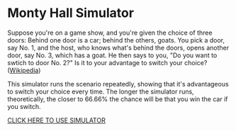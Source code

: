 # Monty Hall Simulator

Suppose you're on a game show, and you're given the choice of three doors: Behind one door is a car; behind the others, goats. You pick a door, say No. 1, and the host, who knows what's behind the doors, opens another door, say No. 3, which has a goat. He then says to you, "Do you want to swtich to door No. 2?" Is it to your advantage to switch your choice? ([Wikipedia](https://en.wikipedia.org/wiki/Monty_Hall_problem))

This simulator runs the scenario repeatedly, showing that it's advantageous to switch your choice every time. The longer the simulator runs, theoretically, the closer to 66.66% the chance will be that you win the car if you switch.

[CLICK HERE TO USE SIMULATOR](https://votommy.github.io/MontyHallSimulator/)
